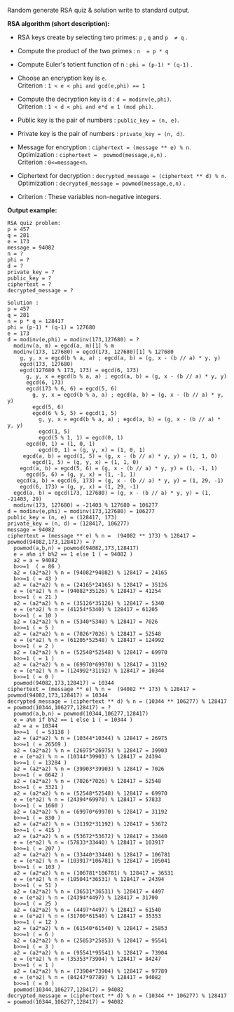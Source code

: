 Random generate RSA quiz & solution write to standard output.

**RSA algorithm (short description):**

- RSA keys create by selecting two primes: ```p``` , ```q``` and ```p  ≠ q``` .

- Compute the product of the two primes : ```n  = p * q```

- Compute Euler's totient function of n : ```phi = (p-1) * (q-1)``` .

- Choose an encryption key is ```e```.<br>
  Criterion : ```1 < e < phi and gcd(e,phi) == 1```

- Compute the decryption key is ```d``` : ```d = modinv(e,phi)```.<br>
  Criterion : ```1 < d < phi and e*d ≡ 1 (mod phi)```.

- Public key is the pair of numbers  : ```public_key = (n, e)```.

- Private key is the pair of numbers  : ```private_key = (n, d)```.

- Message for encryption : ```ciphertext = (message ** e) % n```. <br>
  Optimization :  ```ciphertext =  powmod(message,e,n)``` .<br>
  Criterion : ```0<=message<n```.

- Ciphertext for decryption : ```decrypted_message = (ciphertext ** d) % n```. <br>
  Optimization :   ```decrypted_message = powmod(message,e,n)``` .

- Criterion : These variables  non-negative integers.


**Output example:**

```
RSA quiz problem:
p = 457
q = 281
e = 173
message = 94082
n = ?
phi = ?
d = ?
private_key = ?
public_key = ?
ciphertext = ?
decrypted_message = ?

Solution :
p = 457
q = 281
n = p * q = 128417
phi = (p-1) * (q-1) = 127680
e = 173
d = modinv(e,phi) = modinv(173,127680) = ?
  modinv(a, m) = egcd(a, m)[1] % m
  modinv(173, 127680) = egcd(173, 127680)[1] % 127680
    g, y, x = egcd(b % a, a) ; egcd(a, b) = (g, x - (b // a) * y, y)
    egcd(173, 127680)
    egcd(127680 % 173, 173) = egcd(6, 173)
      g, y, x = egcd(b % a, a) ; egcd(a, b) = (g, x - (b // a) * y, y)
      egcd(6, 173)
      egcd(173 % 6, 6) = egcd(5, 6)
        g, y, x = egcd(b % a, a) ; egcd(a, b) = (g, x - (b // a) * y, y)
        egcd(5, 6)
        egcd(6 % 5, 5) = egcd(1, 5)
          g, y, x = egcd(b % a, a) ; egcd(a, b) = (g, x - (b // a) * y, y)
          egcd(1, 5)
          egcd(5 % 1, 1) = egcd(0, 1)
      egcd(0, 1) = (1, 0, 1)
          egcd(0, 1) = (g, y, x) = (1, 0, 1)
     egcd(a, b) = egcd(1, 5) = (g, x - (b // a) * y, y) = (1, 1, 0)
        egcd(1, 5) = (g, y, x) = (1, 1, 0)
    egcd(a, b) = egcd(5, 6) = (g, x - (b // a) * y, y) = (1, -1, 1)
      egcd(5, 6) = (g, y, x) = (1, -1, 1)
   egcd(a, b) = egcd(6, 173) = (g, x - (b // a) * y, y) = (1, 29, -1)
    egcd(6, 173) = (g, y, x) = (1, 29, -1)
  egcd(a, b) = egcd(173, 127680) = (g, x - (b // a) * y, y) = (1, -21403, 29)
  modinv(173, 127680) = -21403 % 127680 = 106277
d = modinv(e,phi) = modinv(173,127680) = 106277
public_key = (n, e) = (128417, 173)
private_key = (n, d) = (128417, 106277)
message = 94082
ciphertext = (message ** e) % n =  (94082 ** 173) % 128417 = powmod(94082,173,128417) = ?
  powmod(a,b,n) = powmod(94082,173,128417)
  e = a%n if b%2 == 1 else 1 ( = 94082 )
  a2 = a = 94082
  b>>=1  ( = 86 )
  a2 = (a2*a2) % n = (94082*94082) % 128417 = 24165
  b>>=1 ( = 43 )
  a2 = (a2*a2) % n = (24165*24165) % 128417 = 35126
  e = (e*a2) % n = (94082*35126) % 128417 = 41254
  b>>=1 ( = 21 )
  a2 = (a2*a2) % n = (35126*35126) % 128417 = 5340
  e = (e*a2) % n = (41254*5340) % 128417 = 61205
  b>>=1 ( = 10 )
  a2 = (a2*a2) % n = (5340*5340) % 128417 = 7026
  b>>=1 ( = 5 )
  a2 = (a2*a2) % n = (7026*7026) % 128417 = 52548
  e = (e*a2) % n = (61205*52548) % 128417 = 124992
  b>>=1 ( = 2 )
  a2 = (a2*a2) % n = (52548*52548) % 128417 = 69970
  b>>=1 ( = 1 )
  a2 = (a2*a2) % n = (69970*69970) % 128417 = 31192
  e = (e*a2) % n = (124992*31192) % 128417 = 10344
  b>>=1 ( = 0 )
  powmod(94082,173,128417) = 10344
ciphertext = (message ** e) % n =  (94082 ** 173) % 128417 = powmod(94082,173,128417) = 10344
decrypted_message = (ciphertext ** d) % n = (10344 ** 106277) % 128417 = powmod(10344,106277,128417) = ?
  powmod(a,b,n) = powmod(10344,106277,128417)
  e = a%n if b%2 == 1 else 1 ( = 10344 )
  a2 = a = 10344
  b>>=1  ( = 53138 )
  a2 = (a2*a2) % n = (10344*10344) % 128417 = 26975
  b>>=1 ( = 26569 )
  a2 = (a2*a2) % n = (26975*26975) % 128417 = 39903
  e = (e*a2) % n = (10344*39903) % 128417 = 24394
  b>>=1 ( = 13284 )
  a2 = (a2*a2) % n = (39903*39903) % 128417 = 7026
  b>>=1 ( = 6642 )
  a2 = (a2*a2) % n = (7026*7026) % 128417 = 52548
  b>>=1 ( = 3321 )
  a2 = (a2*a2) % n = (52548*52548) % 128417 = 69970
  e = (e*a2) % n = (24394*69970) % 128417 = 57833
  b>>=1 ( = 1660 )
  a2 = (a2*a2) % n = (69970*69970) % 128417 = 31192
  b>>=1 ( = 830 )
  a2 = (a2*a2) % n = (31192*31192) % 128417 = 53672
  b>>=1 ( = 415 )
  a2 = (a2*a2) % n = (53672*53672) % 128417 = 33440
  e = (e*a2) % n = (57833*33440) % 128417 = 103917
  b>>=1 ( = 207 )
  a2 = (a2*a2) % n = (33440*33440) % 128417 = 106781
  e = (e*a2) % n = (103917*106781) % 128417 = 105041
  b>>=1 ( = 103 )
  a2 = (a2*a2) % n = (106781*106781) % 128417 = 36531
  e = (e*a2) % n = (105041*36531) % 128417 = 24394
  b>>=1 ( = 51 )
  a2 = (a2*a2) % n = (36531*36531) % 128417 = 4497
  e = (e*a2) % n = (24394*4497) % 128417 = 31700
  b>>=1 ( = 25 )
  a2 = (a2*a2) % n = (4497*4497) % 128417 = 61540
  e = (e*a2) % n = (31700*61540) % 128417 = 35353
  b>>=1 ( = 12 )
  a2 = (a2*a2) % n = (61540*61540) % 128417 = 25853
  b>>=1 ( = 6 )
  a2 = (a2*a2) % n = (25853*25853) % 128417 = 95541
  b>>=1 ( = 3 )
  a2 = (a2*a2) % n = (95541*95541) % 128417 = 73904
  e = (e*a2) % n = (35353*73904) % 128417 = 84247
  b>>=1 ( = 1 )
  a2 = (a2*a2) % n = (73904*73904) % 128417 = 97789
  e = (e*a2) % n = (84247*97789) % 128417 = 94082
  b>>=1 ( = 0 )
  powmod(10344,106277,128417) = 94082
decrypted_message = (ciphertext ** d) % n = (10344 ** 106277) % 128417 = powmod(10344,106277,128417) = 94082
```
